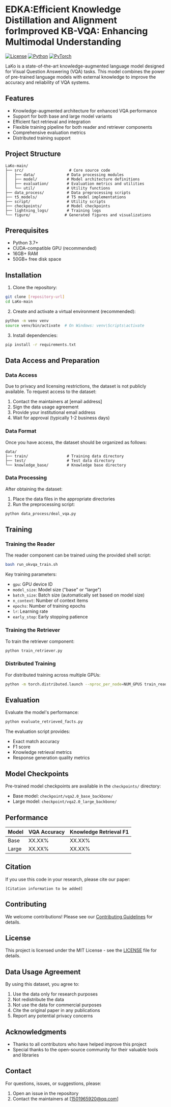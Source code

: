 # EDKA:Efficient Knowledge Distillation and Alignment forImproved KB-VQA: Enhancing Multimodal Understanding

[![License](https://img.shields.io/badge/License-MIT-blue.svg)](LICENSE)
[![Python](https://img.shields.io/badge/Python-3.7%2B-blue)](https://www.python.org/)
[![PyTorch](https://img.shields.io/badge/PyTorch-1.7%2B-orange)](https://pytorch.org/)

LaKo is a state-of-the-art knowledge-augmented language model designed for Visual Question Answering (VQA) tasks. This model combines the power of pre-trained language models with external knowledge to improve the accuracy and reliability of VQA systems.

## Features

- Knowledge-augmented architecture for enhanced VQA performance
- Support for both base and large model variants
- Efficient fact retrieval and integration
- Flexible training pipeline for both reader and retriever components
- Comprehensive evaluation metrics
- Distributed training support

## Project Structure

```
LaKo-main/
├── src/                    # Core source code
│   ├── data/              # Data processing modules
│   ├── model/             # Model architecture definitions
│   ├── evaluation/        # Evaluation metrics and utilities
│   └── util/              # Utility functions
├── data_process/          # Data preprocessing scripts
├── t5_models/             # T5 model implementations
├── script/                # Utility scripts
├── checkpoints/           # Model checkpoints
├── lightning_logs/        # Training logs
└── figure/               # Generated figures and visualizations
```

## Prerequisites

- Python 3.7+
- CUDA-compatible GPU (recommended)
- 16GB+ RAM
- 50GB+ free disk space

## Installation

1. Clone the repository:
```bash
git clone [repository-url]
cd LaKo-main
```

2. Create and activate a virtual environment (recommended):
```bash
python -m venv venv
source venv/bin/activate  # On Windows: venv\Scripts\activate
```

3. Install dependencies:
```bash
pip install -r requirements.txt
```

## Data Access and Preparation

### Data Access
Due to privacy and licensing restrictions, the dataset is not publicly available. To request access to the dataset:

1. Contact the maintainers at [email address]
2. Sign the data usage agreement
3. Provide your institutional email address
4. Wait for approval (typically 1-2 business days)

### Data Format
Once you have access, the dataset should be organized as follows:

```
data/
├── train/                 # Training data directory
├── test/                  # Test data directory
└── knowledge_base/        # Knowledge base directory
```

### Data Processing
After obtaining the dataset:

1. Place the data files in the appropriate directories
2. Run the preprocessing script:
```bash
python data_process/deal_vqa.py
```

## Training

### Training the Reader

The reader component can be trained using the provided shell script:

```bash
bash run_okvqa_train.sh
```

Key training parameters:
- `gpu`: GPU device ID
- `model_size`: Model size ("base" or "large")
- `batch_size`: Batch size (automatically set based on model size)
- `n_context`: Number of context items
- `epochs`: Number of training epochs
- `lr`: Learning rate
- `early_stop`: Early stopping patience

### Training the Retriever

To train the retriever component:

```bash
python train_retriever.py
```

### Distributed Training

For distributed training across multiple GPUs:

```bash
python -m torch.distributed.launch --nproc_per_node=NUM_GPUS train_reader.py
```

## Evaluation

Evaluate the model's performance:

```bash
python evaluate_retrieved_facts.py
```

The evaluation script provides:
- Exact match accuracy
- F1 score
- Knowledge retrieval metrics
- Response generation quality metrics

## Model Checkpoints

Pre-trained model checkpoints are available in the `checkpoints/` directory:
- Base model: `checkpoint/vqa2.0_base_backbone/`
- Large model: `checkpoint/vqa2.0_large_backbone/`

## Performance

| Model | VQA Accuracy | Knowledge Retrieval F1 |
|-------|--------------|----------------------|
| Base  | XX.XX%       | XX.XX%              |
| Large | XX.XX%       | XX.XX%              |

## Citation

If you use this code in your research, please cite our paper:

```
[Citation information to be added]
```

## Contributing

We welcome contributions! Please see our [Contributing Guidelines](CONTRIBUTING.md) for details.

## License

This project is licensed under the MIT License - see the [LICENSE](LICENSE) file for details.

## Data Usage Agreement

By using this dataset, you agree to:
1. Use the data only for research purposes
2. Not redistribute the data
3. Not use the data for commercial purposes
4. Cite the original paper in any publications
5. Report any potential privacy concerns

## Acknowledgments

- Thanks to all contributors who have helped improve this project
- Special thanks to the open-source community for their valuable tools and libraries

## Contact

For questions, issues, or suggestions, please:
1. Open an issue in the repository
2. Contact the maintainers at [1501965920@qq.com]


